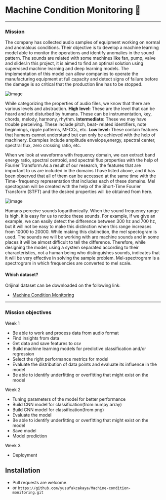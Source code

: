 # Machine Condition Monitoring 🎰

***

### Mission

The company has collected audio samples of equipment working on normal and anomalous conditions. Their objective is to develop a machine learning model able to monitor the operations and identify anomalies in the sound pattern. The sounds are related with some machines like fan, pump, valve and slider.In this project, it is aimed to find an optimal solution using supervised machine learning and deep learning models. The implementation of this model can allow companies to operate the manufacturing equipment at full capacity and detect signs of failure before the damage is so critical that the production line has to be stopped.

![image](https://user-images.githubusercontent.com/46165841/156190888-7140d771-0cb0-4132-a529-a30c04a524cd.png)

While categorizing the properties of audio files, we know that there are various levels and abstraction.
**High level:** These are the level that can be heard and not disturbed by humans. These can be instrumentation, key, chords, melody, harmony, rhythm.
**Intermediate:** These we may have trouble perceiving. These include pitch, beat- related identifiers, note beginnings, ripple patterns, MFCCs, etc.
**Low level:** These contain features that humans cannot understand but can only be achieved with the help of machinery. Examples include amplitude envelope,energy, spectral center, spectral flux, zero crossing ratio, etc.

When we look at waveforms with frequency domain, we can extract band energy ratio, spectral centroid, and spectral flux properties with the help of Fourier Transform.As a result of our research, the features that are important to us are included in the domains I have listed above, and it has been observed that all of them can be accessed at the same time with the Time- frequency representation that includes each of these domains. Mel spectogram will be created with the help of the Short-Time Fourier Transform (STFT) and the desired properties will be obtained from here.

![image](https://user-images.githubusercontent.com/46165841/158340766-f1ef6ee4-12ae-44e9-ab99-494f38e3a11a.png)

Humans perceive sounds logarithmically. When the sound frequency range is high, it is easy for us to notice these sounds. For example, if we give an example, we can easily detect the difference between 300 hz and 700 hz, but it will not be easy to make this distinction when this range increases from 10000 to 20000. While making this distinction, the mel spectogram is used. The sounds we will be working with are machine sounds and in some places it will be almost difficult to tell the difference. Therefore, while designing the model, using a system separated according to their characteristics, not a human being who distinguishes sounds, indicates that it will be very effective in solving the sample problem. Mel-spectrogram is a spectrogram in which frequencies are converted to mel scale.

#### Which dataset?

Orijinal dataset can be downloaded on the following link:

- [Machine Condition Monitoring](https://zenodo.org/record/3384388#.YFIrNXnvJEY)

***
### Mission objectives

Week 1
- Be able to work and process data from audio format
- Find insights from data
- Get data and save features to csv
- Build machine learning models for predictive classification and/or regression
- Select the right performance metrics for model
- Evaluate the distribution of data points and evaluate its influence in the model
- Be able to identify underfitting or overfitting that might exist on the model

Week 2
- Tuning parameters of the model for better performance
- Build CNN model for classification(from numpy array)
- Build CNN model for classification(from png)
- Evaluate the model
- Be able to identify underfitting or overfitting that might exist on the model
- Save model
- Model prediction

Week 3
- Deployment


## Installation

- Pull requests are welcome.
- or ```https://github.com/yusufakcakaya/Machine-condition-monitoring.git```



